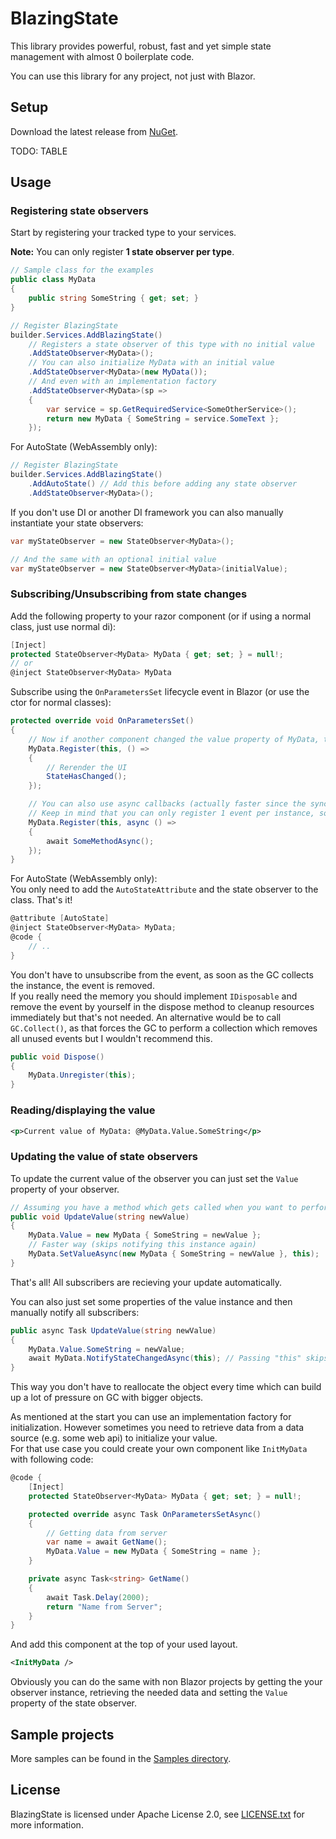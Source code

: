 # BlazingState
This library provides powerful, robust, fast and yet simple state management with almost 0 boilerplate code. 

You can use this library for any project, not just with Blazor.

## Setup
Download the latest release from [NuGet](https://www.nuget.org/packages/BlazingState).

TODO: TABLE

## Usage
### Registering state observers
Start by registering your tracked type to your services.

**Note:** You can only register **1 state observer per type**.
```csharp
// Sample class for the examples
public class MyData
{
    public string SomeString { get; set; }
}

// Register BlazingState
builder.Services.AddBlazingState()
    // Registers a state observer of this type with no initial value
    .AddStateObserver<MyData>();
    // You can also initialize MyData with an initial value
    .AddStateObserver<MyData>(new MyData());
    // And even with an implementation factory
    .AddStateObserver<MyData>(sp =>
    {
        var service = sp.GetRequiredService<SomeOtherService>();
        return new MyData { SomeString = service.SomeText };
    });
```

For AutoState (WebAssembly only):
```csharp
// Register BlazingState
builder.Services.AddBlazingState()
    .AddAutoState() // Add this before adding any state observer
    .AddStateObserver<MyData>();
```

If you don't use DI or another DI framework you can also manually instantiate your state observers:
```csharp
var myStateObserver = new StateObserver<MyData>();

// And the same with an optional initial value
var myStateObserver = new StateObserver<MyData>(initialValue);
```

### Subscribing/Unsubscribing from state changes
Add the following property to your razor component (or if using a normal class, just use normal di):
```csharp
[Inject]
protected StateObserver<MyData> MyData { get; set; } = null!;
// or
@inject StateObserver<MyData> MyData
```

Subscribe using the ``OnParametersSet`` lifecycle event in Blazor (or use the ctor for normal classes):
```csharp
protected override void OnParametersSet()
{
    // Now if another component changed the value property of MyData, this callback gets executed
    MyData.Register(this, () =>
    {
        // Rerender the UI
        StateHasChanged();
    });

    // You can also use async callbacks (actually faster since the sync version gets wrapped)
    // Keep in mind that you can only register 1 event per instance, so the previous callback gets overriden by the async one
    MyData.Register(this, async () =>
    {
        await SomeMethodAsync();
    });
}
```

For AutoState (WebAssembly only): \
You only need to add the ``AutoStateAttribute`` and the state observer to the class. That's it!
```csharp
@attribute [AutoState]
@inject StateObserver<MyData> MyData;
@code {
    // ..
}
```

You don't have to unsubscribe from the event, as soon as the GC collects the instance, the event is removed. \
If you really need the memory you should implement ``IDisposable`` and remove the event by yourself in the dispose method to cleanup resources immediately but that's not needed. An alternative would be to call ``GC.Collect()``, as that forces the GC to perform a collection which removes all unused events but I wouldn't recommend this.
```csharp
public void Dispose()
{
    MyData.Unregister(this);
}
```

### Reading/displaying the value
```xml
<p>Current value of MyData: @MyData.Value.SomeString</p>
```

### Updating the value of state observers
To update the current value of the observer you can just set the ``Value`` property of your observer.

```csharp
// Assuming you have a method which gets called when you want to perform an update (e.g. clicking on a button):
public void UpdateValue(string newValue)
{
    MyData.Value = new MyData { SomeString = newValue };
    // Faster way (skips notifying this instance again)
    MyData.SetValueAsync(new MyData { SomeString = newValue }, this);
}
```
That's all! All subscribers are recieving your update automatically.

You can also just set some properties of the value instance and then manually notify all subscribers:
```csharp
public async Task UpdateValue(string newValue)
{
    MyData.Value.SomeString = newValue;
    await MyData.NotifyStateChangedAsync(this); // Passing "this" skips notifying this instance again
}
```
This way you don't have to reallocate the object every time which can build up a lot of pressure on GC with bigger objects.

As mentioned at the start you can use an implementation factory for initialization. However sometimes you need to retrieve data from a data source (e.g. some web api) to initialize your value. \
For that use case you could create your own component like ``InitMyData`` with following code:
```csharp
@code {
    [Inject]
    protected StateObserver<MyData> MyData { get; set; } = null!;

    protected override async Task OnParametersSetAsync()
    {
        // Getting data from server
        var name = await GetName();
        MyData.Value = new MyData { SomeString = name };
    }

    private async Task<string> GetName()
    {
        await Task.Delay(2000);
        return "Name from Server";
    }
}
```

And add this component at the top of your used layout.
```xml
<InitMyData />
```

Obviously you can do the same with non Blazor projects by getting the your observer instance, retrieving the needed data and setting the ``Value`` property of the state observer.


## Sample projects
More samples can be found in the [Samples directory](/Samples).


## License
BlazingState is licensed under Apache License 2.0, see [LICENSE.txt](/LICENSE.txt) for more information.